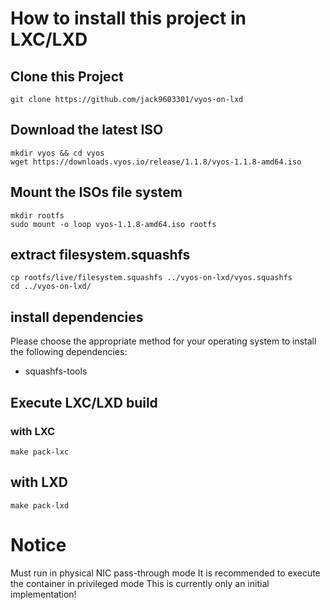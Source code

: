 # How to install this project in LXC/LXD

## Clone this Project

```
git clone https://github.com/jack9603301/vyos-on-lxd
```

## Download the latest ISO

```
mkdir vyos && cd vyos
wget https://downloads.vyos.io/release/1.1.8/vyos-1.1.8-amd64.iso
```

## Mount the ISOs file system

```
mkdir rootfs
sudo mount -o loop vyos-1.1.8-amd64.iso rootfs
```

## extract filesystem.squashfs

```
cp rootfs/live/filesystem.squashfs ../vyos-on-lxd/vyos.squashfs
cd ../vyos-on-lxd/
```

## install dependencies

Please choose the appropriate method for your operating system to install the following dependencies:

- squashfs-tools

## Execute LXC/LXD build

### with LXC

```
make pack-lxc
```

## with LXD

```
make pack-lxd
```

# Notice

Must run in physical NIC pass-through mode
It is recommended to execute the container in privileged mode
This is currently only an initial implementation!
